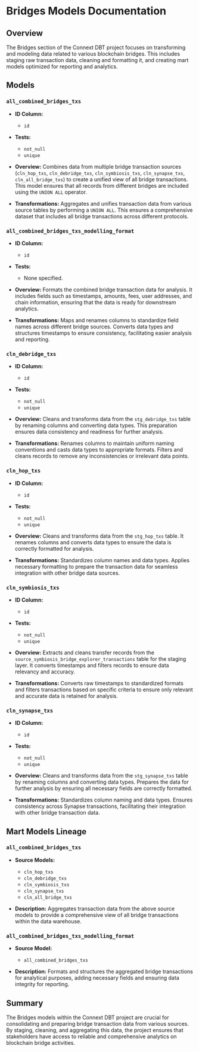 # Bridges Models Documentation

## Overview

The Bridges section of the Connext DBT project focuses on transforming and modeling data related to various blockchain bridges. This includes staging raw transaction data, cleaning and formatting it, and creating mart models optimized for reporting and analytics.

## Models

### `all_combined_bridges_txs`

- **ID Column:**
  - `id`

- **Tests:**
  - `not_null`
  - `unique`

- **Overview:**
  Combines data from multiple bridge transaction sources (`cln_hop_txs`, `cln_debridge_txs`, `cln_symbiosis_txs`, `cln_synapse_txs`, `cln_all_bridge_txs`) to create a unified view of all bridge transactions. This model ensures that all records from different bridges are included using the `UNION ALL` operator.

- **Transformations:**
  Aggregates and unifies transaction data from various source tables by performing a `UNION ALL`. This ensures a comprehensive dataset that includes all bridge transactions across different protocols.

### `all_combined_bridges_txs_modelling_format`

- **ID Column:**
  - `id`

- **Tests:**
  - None specified.

- **Overview:**
  Formats the combined bridge transaction data for analysis. It includes fields such as timestamps, amounts, fees, user addresses, and chain information, ensuring that the data is ready for downstream analytics.

- **Transformations:**
  Maps and renames columns to standardize field names across different bridge sources. Converts data types and structures timestamps to ensure consistency, facilitating easier analysis and reporting.

### `cln_debridge_txs`

- **ID Column:**
  - `id`

- **Tests:**
  - `not_null`
  - `unique`

- **Overview:**
  Cleans and transforms data from the `stg_debridge_txs` table by renaming columns and converting data types. This preparation ensures data consistency and readiness for further analysis.

- **Transformations:**
  Renames columns to maintain uniform naming conventions and casts data types to appropriate formats. Filters and cleans records to remove any inconsistencies or irrelevant data points.

### `cln_hop_txs`

- **ID Column:**
  - `id`

- **Tests:**
  - `not_null`
  - `unique`

- **Overview:**
  Cleans and transforms data from the `stg_hop_txs` table. It renames columns and converts data types to ensure the data is correctly formatted for analysis.

- **Transformations:**
  Standardizes column names and data types. Applies necessary formatting to prepare the transaction data for seamless integration with other bridge data sources.

### `cln_symbiosis_txs`

- **ID Column:**
  - `id`

- **Tests:**
  - `not_null`
  - `unique`

- **Overview:**
  Extracts and cleans transfer records from the `source_symbiosis_bridge_explorer_transactions` table for the staging layer. It converts timestamps and filters records to ensure data relevancy and accuracy.

- **Transformations:**
  Converts raw timestamps to standardized formats and filters transactions based on specific criteria to ensure only relevant and accurate data is retained for analysis.

### `cln_synapse_txs`

- **ID Column:**
  - `id`

- **Tests:**
  - `not_null`
  - `unique`

- **Overview:**
  Cleans and transforms data from the `stg_synapse_txs` table by renaming columns and converting data types. Prepares the data for further analysis by ensuring all necessary fields are correctly formatted.

- **Transformations:**
  Standardizes column naming and data types. Ensures consistency across Synapse transactions, facilitating their integration with other bridge transaction data.

## Mart Models Lineage

### `all_combined_bridges_txs`

- **Source Models:**
  - `cln_hop_txs`
  - `cln_debridge_txs`
  - `cln_symbiosis_txs`
  - `cln_synapse_txs`
  - `cln_all_bridge_txs`

- **Description:**
  Aggregates transaction data from the above source models to provide a comprehensive view of all bridge transactions within the data warehouse.

### `all_combined_bridges_txs_modelling_format`

- **Source Model:**
  - `all_combined_bridges_txs`

- **Description:**
  Formats and structures the aggregated bridge transactions for analytical purposes, adding necessary fields and ensuring data integrity for reporting.

## Summary

The Bridges models within the Connext DBT project are crucial for consolidating and preparing bridge transaction data from various sources. By staging, cleaning, and aggregating this data, the project ensures that stakeholders have access to reliable and comprehensive analytics on blockchain bridge activities.

